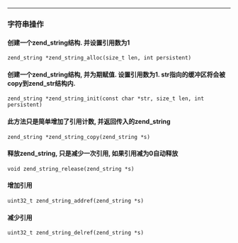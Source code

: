 
--------------------

### 字符串操作

#### 创建一个zend_string结构. 并设置引用数为1
	zend_string *zend_string_alloc(size_t len, int persistent)

#### 创建一个zend_string结构, 并为期赋值. 设置引用数为1. str指向的缓冲区将会被copy到zend_str结构内. 
	zend_string *zend_string_init(const char *str, size_t len, int persistent)	

#### 此方法只是简单增加了引用计数, 并返回传入的zend_string
	zend_string *zend_string_copy(zend_string *s)

#### 释放zend_string, 只是减少一次引用, 如果引用减为0自动释放
	void zend_string_release(zend_string *s)

#### 增加引用
	uint32_t zend_string_addref(zend_string *s)
	
#### 减少引用
	uint32_t zend_string_delref(zend_string *s)
